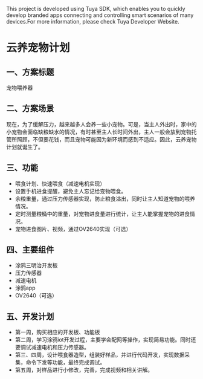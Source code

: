 This project is developed using Tuya SDK, which enables you to quickly develop branded apps connecting and controlling smart scenarios of many devices.For more information, please check Tuya Developer Website.
# 云养宠物计划
## 一、方案标题
宠物喂养器
## 二、方案场景
现在，为了缓解压力，越来越多人会养一些小宠物。可是，当主人外出时，家中的小宠物会面临缺粮缺水的情况，有时甚至主人长时间外出，主人一般会放到宠物托管所照顾，不但要花钱，而且宠物可能因为新环境而感到不适应。因此，云养宠物计划就诞生了。
## 三、功能
 - 喂食计划、快速喂食（减速电机实现）
 - 设置手机进食提醒，避免主人忘记给宠物喂食。
 - 余粮重量，通过压力传感器实现，防止粮食溢出，同时让主人知道宠物的喂养情况。
 - 定时测量粮桶中的重量，对宠物进食量进行统计，让主人能掌握宠物的进食情况。
 - 宠物进食图片、视频，通过OV2640实现（可选）
## 四、主要组件
 - 涂鸦三明治开发板
 - 压力传感器
 - 减速电机
 - 涂鸦app
 - OV2640（可选）
## 五、开发计划
 - 第一周，购买相应的开发板、功能板
 - 第二周，学习涂鸦iot开发过程，主要学会配网等操作，实现简易功能。同时还要调试减速电机和压力传感器。
 - 第三、四周，设计喂食器造型，组装好样品，并进行代码开发，实现数据采集，命令下发等功能，最终完成调试。
 - 第五周，对样品进行小修改，完善，完成视频和相关讲解。
